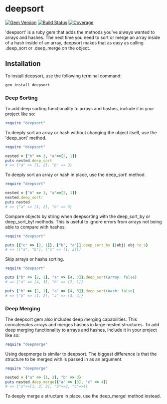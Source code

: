 # deepsort

[![Gem Version](https://img.shields.io/gem/v/deepsort.svg?&color=brightgreen)](https://rubygems.org/gems/deepsort)
[![Build Status](https://github.com/mcrossen/deepsort/workflows/Ruby/badge.svg)](https://github.com/mcrossen/deepsort/workflows/Ruby.yml)
[![Coverage](https://img.shields.io/badge/coverage-100%25-success.svg)](https://github.com/grosser/single_cov)

'deepsort' is a ruby gem that adds the methods you've always wanted to arrays and hashes. The next time you need to sort or merge an array inside of a hash inside of an array, deepsort makes that as easy as calling .deep_sort or .deep_merge on the object.

## Installation

To install deepsort, use the following terminal command:
```bash
gem install deepsort
```

### Deep Sorting

To add deep sorting functionality to arrays and hashes, include it in your project like so:
```ruby
require "deepsort"
```

To deeply sort an array or hash without changing the object itself, use the 'deep_sort' method.
```ruby
require "deepsort"

nested = {"b" => 3, "a"=>[2, 1]}
puts nested.deep_sort
# => {"a" => [1, 2], "b" => 3}
```

To deeply sort an array or hash in place, use the deep_sort! method.
```ruby
require "deepsort"

nested = {"b" => 3, "a"=>[2, 1]}
nested.deep_sort!
puts nested
# => {"a" => [1, 2], "b" => 3}
```

Compare objects by string when deepsorting with the deep_sort_by or deep_sort_by! methods. This is useful to ignore errors from arrays not being able to compare with hashes.
```ruby
require "deepsort"

puts [{"c" => [2, 1]}, ["b", "a"]].deep_sort_by {|obj| obj.to_s}
# => [["a", "b"], {"c" => [1, 2]}]
```

Skip arrays or hashs sorting.
```ruby
require "deepsort"

puts {"b" => [2, 1], "a" => [4, 3]}.deep_sort(array: false)
# => {"a" => [4, 3], "b" => [2, 1]}

puts {"b" => [2, 1], "a" => [4, 3]}.deep_sort(hash: false)
# => {"b" => [1, 2], "a" => [3, 4]}
```

### Deep Merging

The deepsort gem also includes deep merging capabilities. This concatenates arrays and merges hashes in large nested structures. To add deep merging functionality to arrays and hashes, include it in your project like so:
```ruby
require "deepmerge"
```

Using deepmerge is similar to deepsort. The biggest difference is that the structure to be merged with is passed in as an argument.
```ruby
require "deepmerge"

nested = {"a" => [1, 2], "b" => 3}
puts nested.deep_merge({"a" => [3], "c" => 4})
# => {"a"=>[1, 2, 3], "b"=>3, "c"=>4}
```

To deeply merge a structure in place, use the deep_merge! method instead.
